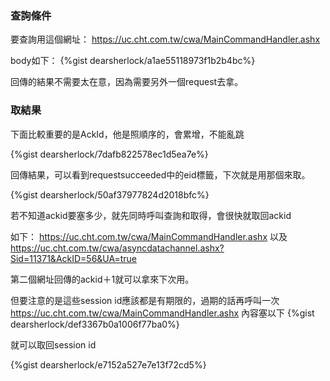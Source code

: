 ### 查詢條件
要查詢用這個網址：
https://uc.cht.com.tw/cwa/MainCommandHandler.ashx

body如下：
{%gist dearsherlock/a1ae55118973f1b2b4bc%}
回傳的結果不需要太在意，因為需要另外一個request去拿。
### 取結果
下面比較重要的是AckId，他是照順序的，會累增，不能亂跳
{%gist dearsherlock/7dafb822578ec1d5ea7e%}回傳結果，可以看到requestsucceeded中的eid標籤，下次就是用那個來取。
{%gist dearsherlock/50af37977824d2018bfc%}若不知道ackid要塞多少，就先同時呼叫查詢和取得，會很快就取回ackid

如下：
https://uc.cht.com.tw/cwa/MainCommandHandler.ashx以及https://uc.cht.com.tw/cwa/asyncdatachannel.ashx?Sid=11371&AckID=56&UA=true
第二個網址回傳的ackid＋1就可以拿來下次用。
但要注意的是這些session id應該都是有期限的，過期的話再呼叫一次https://uc.cht.com.tw/cwa/MainCommandHandler.ashx
內容塞以下
{%gist dearsherlock/def3367b0a1006f77ba0%}
就可以取回session id{%gist dearsherlock/e7152a527e7e13f72cd5%}